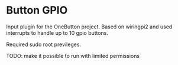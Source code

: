 Button GPIO
===========

Input plugin for the OneButton project. Based on wiringpi2 and used interrupts to handle up to 10 gpio buttons.

Required sudo root previleges.

TODO: make it possible to run with limited permissions
